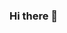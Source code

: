 ### Hi there 👋

<!--
**JeanVictor44/JeanVictor44** is a ✨ _special_ ✨ repository because its `README.md` (this file) appears on your GitHub profile.                                                   <img align="center" alt="GIF" src="https://media.giphy.com/media/836HiJc7pgzy8iNXCn/giphy.gif" />

Here are some ideas to get you started:

- 🔭 I’m currently working on ...
- 🌱 I’m currently learning ...
- 👯 I’m looking to collaborate on ...
- 🤔 I’m looking for help with ...
- 💬 Ask me about ...
- 📫 How to reach me: ...
- 😄 Pronouns: ...
- ⚡ Fun fact: ...
-->
